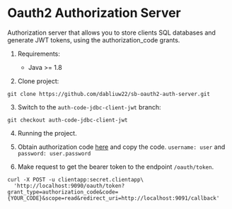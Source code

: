 # Oauth2 Authorization Server

Authorization server that allows you to store clients SQL databases and generate JWT tokens, using the authorization_code grants.

1. Requirements:
	* Java >= 1.8

2. Clone project:

```
git clone https://github.com/dabliuw22/sb-oauth2-auth-server.git
```

3. Switch to the `auth-code-jdbc-client-jwt` branch:

```
git checkout auth-code-jdbc-client-jwt
```

4. Running the project.

5. Obtain authorization code [here](http://localhost:9090/oauth/authorize?client_id=clientapp&redirect_uri=http://localhost:9091/callback&response_type=code&scope=read)
   and copy the code. `username: user` and `password: user.password`

6. Make request to get the bearer token to the endpoint `/oauth/token`.

```
curl -X POST -u clientapp:secret.clientapp\
  'http://localhost:9090/oauth/token?grant_type=authorization_code&code={YOUR_CODE}&scope=read&redirect_uri=http://localhost:9091/callback'
```